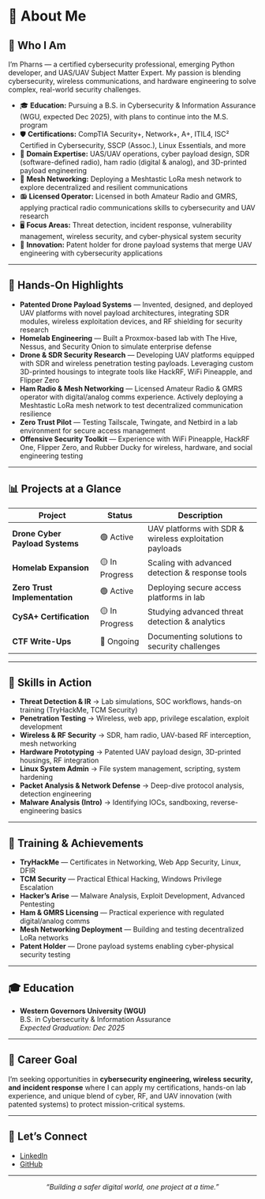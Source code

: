 # 👋 **About Me**

## 🔐 **Who I Am**

I’m Pharns — a certified cybersecurity professional, emerging Python developer, and UAS/UAV Subject Matter Expert. My passion is blending cybersecurity, wireless communications, and hardware engineering to solve complex, real-world security challenges.

- 🎓 **Education:** Pursuing a B.S. in Cybersecurity & Information Assurance (WGU, expected Dec 2025), with plans to continue into the M.S. program  
- 🛡 **Certifications:** CompTIA Security+, Network+, A+, ITIL4, ISC² Certified in Cybersecurity, SSCP (Assoc.), Linux Essentials, and more  
- 🚁 **Domain Expertise:** UAS/UAV operations, cyber payload design, SDR (software-defined radio), ham radio (digital & analog), and 3D-printed payload engineering  
- 📡 **Mesh Networking:** Deploying a Meshtastic LoRa mesh network to explore decentralized and resilient communications  
- 📻 **Licensed Operator:** Licensed in both Amateur Radio and GMRS, applying practical radio communications skills to cybersecurity and UAV research  
- 🖥 **Focus Areas:** Threat detection, incident response, vulnerability management, wireless security, and cyber-physical system security  
- 📝 **Innovation:** Patent holder for drone payload systems that merge UAV engineering with cybersecurity applications  

---

## 🚀 **Hands-On Highlights**

- **Patented Drone Payload Systems** — Invented, designed, and deployed UAV platforms with novel payload architectures, integrating SDR modules, wireless exploitation devices, and RF shielding for security research  
- **Homelab Engineering** — Built a Proxmox-based lab with The Hive, Nessus, and Security Onion to simulate enterprise defense  
- **Drone & SDR Security Research** — Developing UAV platforms equipped with SDR and wireless penetration testing payloads. Leveraging custom 3D-printed housings to integrate tools like HackRF, WiFi Pineapple, and Flipper Zero  
- **Ham Radio & Mesh Networking** — Licensed Amateur Radio & GMRS operator with digital/analog comms experience. Actively deploying a Meshtastic LoRa mesh network to test decentralized communication resilience  
- **Zero Trust Pilot** — Testing Tailscale, Twingate, and Netbird in a lab environment for secure access management  
- **Offensive Security Toolkit** — Experience with WiFi Pineapple, HackRF One, Flipper Zero, and Rubber Ducky for wireless, hardware, and social engineering testing  

---

## 📊 **Projects at a Glance**

| **Project**                      | **Status**    | **Description**                                       |
| -------------------------------- | ------------- | ----------------------------------------------------- |
| **Drone Cyber Payload Systems**  | 🟢 Active      | UAV platforms with SDR & wireless exploitation payloads |
| **Homelab Expansion**            | 🟡 In Progress | Scaling with advanced detection & response tools      |
| **Zero Trust Implementation**    | 🟢 Active      | Deploying secure access platforms in lab              |
| **CySA+ Certification**          | 🟡 In Progress | Studying advanced threat detection & analytics        |
| **CTF Write-Ups**                | 🔵 Ongoing     | Documenting solutions to security challenges          |

---

## 🧰 **Skills in Action**

- **Threat Detection & IR** → Lab simulations, SOC workflows, hands-on training (TryHackMe, TCM Security)  
- **Penetration Testing** → Wireless, web app, privilege escalation, exploit development  
- **Wireless & RF Security** → SDR, ham radio, UAV-based RF interception, mesh networking  
- **Hardware Prototyping** → Patented UAV payload design, 3D-printed housings, RF integration  
- **Linux System Admin** → File system management, scripting, system hardening  
- **Packet Analysis & Network Defense** → Deep-dive protocol analysis, detection engineering  
- **Malware Analysis (Intro)** → Identifying IOCs, sandboxing, reverse-engineering basics  

---

## 🌟 **Training & Achievements**

- **TryHackMe** — Certificates in Networking, Web App Security, Linux, DFIR  
- **TCM Security** — Practical Ethical Hacking, Windows Privilege Escalation  
- **Hacker’s Arise** — Malware Analysis, Exploit Development, Advanced Pentesting  
- **Ham & GMRS Licensing** — Practical experience with regulated digital/analog comms  
- **Mesh Networking Deployment** — Building and testing decentralized LoRa networks  
- **Patent Holder** — Drone payload systems enabling cyber-physical security testing  

---

## 🎓 **Education**

- **Western Governors University (WGU)**  
  B.S. in Cybersecurity & Information Assurance  
  *Expected Graduation: Dec 2025*  

---

## 🎯 **Career Goal**

I’m seeking opportunities in **cybersecurity engineering, wireless security, and incident response** where I can apply my certifications, hands-on lab experience, and unique blend of cyber, RF, and UAV innovation (with patented systems) to protect mission-critical systems.  

---

## 🤝 **Let’s Connect**

- [LinkedIn](https://linkedin.com/in/pharns)  
- [GitHub](https://github.com/pharns)  

---

<p align="center"><i>“Building a safer digital world, one project at a time.”</i></p>
